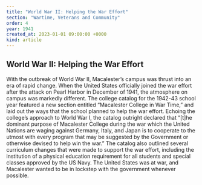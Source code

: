 ```yaml
---
title: "World War II: Helping the War Effort"
section: "Wartime, Veterans and Community"
order: 4
year: 1941
created_at: 2023-01-01 09:00:00 +0000
kind: article
---
```

## World War II: Helping the War Effort

With the outbreak of World War II, Macalester’s campus was thrust into an era of rapid change. When the United States officially joined the war effort after the attack on Pearl Harbor in December of 1941, the atmosphere on campus was markedly different. The college catalog for the 1942-43 school year featured a new section entitled “Macalester College in War Time,” and laid out the ways that the school planned to help the war effort. Echoing the college’s approach to World War I, the catalog outright declared that “\[t\]he dominant purpose of Macalester College during the war which the United Nations are waging against Germany, Italy, and Japan is to cooperate to the utmost with every program that may be suggested by the Government or otherwise devised to help win the war.” The catalog also outlined several curriculum changes that were made to support the war effort, including the institution of a physical education requirement for all students and special classes approved by the US Navy. The United States was at war, and Macalester wanted to be in lockstep with the government whenever possible. 